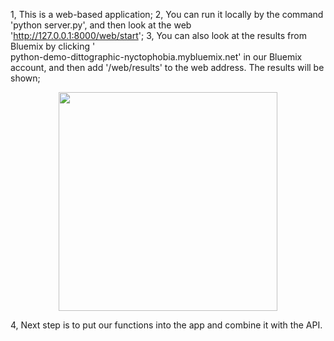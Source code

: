 1, This is a web-based application;
2, You can run it locally by the command 'python server.py', and then look at the web 'http://127.0.0.1:8000/web/start';
3, You can also look at the results from Bluemix by clicking '	
python-demo-dittographic-nyctophobia.mybluemix.net' in our Bluemix account, and then add '/web/results' to the web address. 
The results will be shown;
<p align="center">
  <img src="https://github.com/Wendy0601/APP_Retrieve_and_rank_PowerSystem/Capture.PNG" width="350"/>
</p>

4, Next step is to put our functions into the app and combine it with the API.
